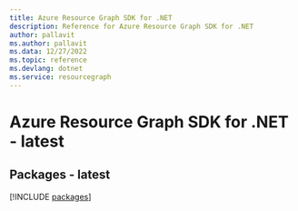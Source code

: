 ```yaml
---
title: Azure Resource Graph SDK for .NET
description: Reference for Azure Resource Graph SDK for .NET
author: pallavit
ms.author: pallavit
ms.data: 12/27/2022
ms.topic: reference
ms.devlang: dotnet
ms.service: resourcegraph
---
```

# Azure Resource Graph SDK for .NET - latest
## Packages - latest
[!INCLUDE [packages](resource-graph-index.md)]